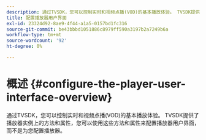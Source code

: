 ```yaml
---
description: 通过TVSDK，您可以控制实时和视频点播(VOD)的基本播放体验。 TVSDK提供了播放器实例上的方法和属性，您可以使用这些方法和属性来配置播放器用户界面，而不是为您配置播放器。
title: 配置播放器用户界面
exl-id: 23324d92-8ae9-4f44-a1a5-0157bd1fc316
source-git-commit: be43bbbd1051886c8979ff590a3197b2a7249b6a
workflow-type: tm+mt
source-wordcount: '92'
ht-degree: 0%

---
```


# 概述 {#configure-the-player-user-interface-overview}

通过TVSDK，您可以控制实时和视频点播(VOD)的基本播放体验。 TVSDK提供了播放器实例上的方法和属性，您可以使用这些方法和属性来配置播放器用户界面，而不是为您配置播放器。
